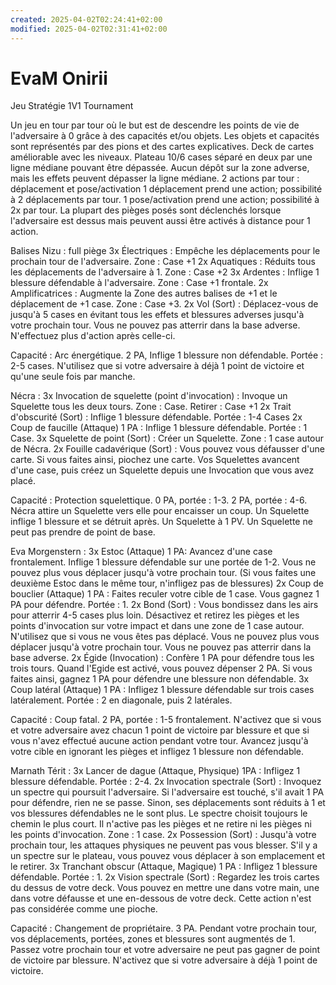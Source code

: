 ```yaml
---
created: 2025-04-02T02:24:41+02:00
modified: 2025-04-02T02:31:41+02:00
---
```


# EvaM Onirii

Jeu Stratégie 1V1
Tournament 

Un jeu en tour par tour où le but est de descendre les points de vie de l'adversaire à 0 grâce à des capacités et/ou objets. 
Les objets et capacités sont représentés par des pions et des cartes explicatives. Deck de cartes améliorable avec les niveaux. 
Plateau 10/6 cases séparé en deux par une ligne médiane pouvant être dépassée. Aucun dépôt sur la zone adverse, mais les effets peuvent dépasser la ligne médiane. 
2 actions par tour : déplacement et pose/activation
1 déplacement prend une action; possibilité à 2 déplacements par tour. 
1 pose/activation prend une action; possibilité à 2x par tour. 
La plupart des pièges posés sont déclenchés lorsque l'adversaire est dessus mais peuvent aussi être activés à distance pour 1 action.

Balises Nizu : full piège 
3x Électriques : Empêche les déplacements pour le prochain tour de l'adversaire. Zone : Case +1
2x Aquatiques : Réduits tous les déplacements de l'adversaire à 1. Zone : Case +2
3x Ardentes : Inflige 1 blessure défendable à l'adversaire. Zone : Case +1 frontale. 
2x Amplificatrices : Augmente la Zone des autres balises de +1 et le déplacement de +1 case. Zone : Case +3.
2x Vol (Sort) : Déplacez-vous de jusqu'à 5 cases en évitant tous les effets et blessures adverses jusqu'à votre prochain tour. Vous ne pouvez pas atterrir dans la base adverse. N'effectuez plus d'action après celle-ci.

Capacité : Arc énergétique. 2 PA, Inflige 1 blessure non défendable. Portée : 2-5 cases. N'utilisez que si votre adversaire à déjà 1 point de victoire et qu'une seule fois par manche. 

Nécra :
3x Invocation de squelette (point d'invocation) : Invoque un Squelette tous les deux tours. Zone : Case. Retirer : Case +1
2x Trait d'obscurité (Sort) : Inflige 1 blessure défendable. Portée : 1-4 Cases
2x Coup de faucille (Attaque) 1 PA : Inflige 1 blessure défendable. Portée : 1 Case. 
3x Squelette de point (Sort) : Créer un Squelette. Zone : 1 case autour de Nécra. 
2x Fouille cadavérique (Sort) : Vous pouvez vous défausser d'une carte. Si vous faites ainsi, piochez une carte. Vos Squelettes avancent d'une case, puis créez un Squelette depuis une Invocation que vous avez placé. 

Capacité : Protection squelettique. 0 PA, portée : 1-3. 2 PA, portée : 4-6. Nécra attire un Squelette vers elle pour encaisser un coup. 
Un Squelette inflige 1 blessure et se détruit après. Un Squelette à 1 PV. Un Squelette ne peut pas prendre de point de base. 

Eva Morgenstern : 
3x Estoc (Attaque) 1 PA: Avancez d'une case frontalement. Inflige 1 blessure défendable sur une portée de 1-2. Vous ne pouvez plus vous déplacer jusqu'à votre prochain tour. (Si vous faites une deuxième Estoc dans le même tour, n'infligez pas de blessures)
2x Coup de bouclier (Attaque) 1 PA : Faites reculer votre cible de 1 case. Vous gagnez 1 PA pour défendre. Portée : 1. 
2x Bond (Sort) : Vous bondissez dans les airs pour atterrir 4-5 cases plus loin. Désactivez et retirez les pièges et les points d'invocation sur votre impact et dans une zone de 1 case autour. N'utilisez que si vous ne vous êtes pas déplacé. Vous ne pouvez plus vous déplacer jusqu'à votre prochain tour. Vous ne pouvez pas atterrir dans la base adverse.
2x Égide (Invocation) : Confère 1 PA pour défendre tous les trois tours. Quand l'Egide est activé, vous pouvez dépenser 2 PA. Si vous faites ainsi, gagnez 1 PA pour défendre une blessure non défendable.
3x Coup latéral (Attaque) 1 PA : Infligez 1 blessure défendable sur trois cases latéralement. Portée : 2 en diagonale, puis 2 latérales.

Capacité : Coup fatal. 2 PA, portée : 1-5 frontalement. N'activez que si vous et votre adversaire avez chacun 1 point de victoire par blessure et que si vous n'avez effectué aucune action pendant votre tour. 
Avancez jusqu'à votre cible en ignorant les pièges et infligez 1 blessure non défendable.

Marnath Térit :
3x Lancer de dague (Attaque, Physique) 1PA : Infligez 1 blessure défendable. Portée : 2-4. 
2x Invocation spectrale (Sort) : Invoquez un spectre qui poursuit l'adversaire. Si l'adversaire est touché, s'il avait 1 PA pour défendre, rien ne se passe. Sinon, ses déplacements sont réduits à 1 et vos blessures défendables ne le sont plus.
Le spectre choisit toujours le chemin le plus court. Il n'active pas les pièges et ne retire ni les pièges ni les points d'invocation. Zone : 1 case.
2x Possession (Sort) : Jusqu'à votre prochain tour, les attaques physiques ne peuvent pas vous blesser. S'il y a un spectre sur le plateau, vous pouvez vous déplacer à son emplacement et le retirer.
3x Tranchant obscur (Attaque, Magique) 1  PA : Infligez 1 blessure défendable. Portée : 1. 
2x Vision spectrale (Sort) : Regardez les trois cartes du dessus de votre deck. Vous pouvez en mettre une dans votre main, une dans votre défausse et une en-dessous de votre deck. Cette action n'est pas considérée comme une pioche. 

Capacité : Changement de propriétaire. 3 PA. Pendant votre prochain tour, vos déplacements, portées, zones et blessures sont augmentés de 1. Passez votre prochain tour et votre adversaire ne peut pas gagner de point de victoire par blessure. N'activez que si votre adversaire à déjà 1 point de victoire.
